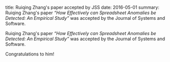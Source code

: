title: Ruiqing Zhang's paper accepted by JSS
date: 2016-05-01
summary:  Ruiqing Zhang's paper <em>“How Effectively can Spreadsheet Anomalies be Detected: An Empirical Study”</em></a> was accepted by the Journal of Systems and Software.


Ruiqing Zhang's paper <em>“How Effectively can Spreadsheet Anomalies be Detected: An Empirical Study”</em></a> was accepted by the Journal of Systems and Software.

Congratulations to him!


